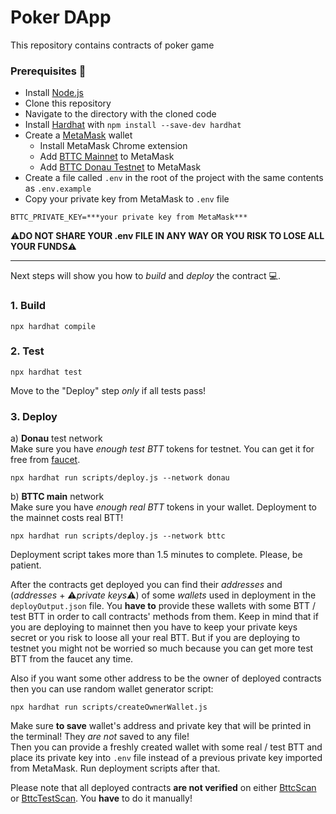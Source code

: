 # Poker DApp

This repository contains contracts of poker game

### Prerequisites :page_with_curl:

- Install [Node.js](https://nodejs.org/en/download/)
- Clone this repository
- Navigate to the directory with the cloned code
- Install [Hardhat](https://hardhat.org/) with `npm install --save-dev hardhat`
- Create a [MetaMask](https://metamask.io/) wallet
  - Install MetaMask Chrome extension
  - Add [BTTC Mainnet](https://medium.com/@BitTorrent/how-to-connect-to-metamask-wallet-on-bittorrent-chain-412e9ea7a99f) to MetaMask
  - Add [BTTC Donau Testnet](https://testfaucet.bittorrentchain.io/#/:~:text=BitTorrent%20Chain%20Donau%20Network%20Configuration) to MetaMask
- Create a file called `.env` in the root of the project with the same contents as `.env.example`
- Copy your private key from MetaMask to `.env` file

```
BTTC_PRIVATE_KEY=***your private key from MetaMask***
```

:warning:**DO NOT SHARE YOUR .env FILE IN ANY WAY OR YOU RISK TO LOSE ALL YOUR FUNDS**:warning:

---

Next steps will show you how to _build_ and _deploy_ the contract :computer:.

### 1. Build

```
npx hardhat compile
```

### 2. Test

```
npx hardhat test
```

Move to the "Deploy" step _only_ if all tests pass!

### 3. Deploy

а) **Donau** test network  
Make sure you have _enough test BTT_ tokens for testnet. You can get it for free from [faucet](https://testfaucet.bittorrentchain.io/#/).

```
npx hardhat run scripts/deploy.js --network donau
```

b) **BTTC main** network  
Make sure you have _enough real BTT_ tokens in your wallet. Deployment to the mainnet costs real BTT!

```
npx hardhat run scripts/deploy.js --network bttc
```

Deployment script takes more than 1.5 minutes to complete. Please, be patient.

After the contracts get deployed you can find their _addresses_ and (_addresses_ + :warning:_private keys_:warning:) of some _wallets_ used in deployment in the `deployOutput.json` file. You **have to** provide these wallets with some BTT / test BTT in order to call contracts' methods from them. Keep in mind that if you are deploying to mainnet then you have to keep your private keys secret or you risk to loose all your real BTT. But if you are deploying to testnet you might not be worried so much because you can get more test BTT from the faucet any time.

Also if you want some other address to be the owner of deployed contracts then you can use random wallet generator script:

```
npx hardhat run scripts/createOwnerWallet.js
```

Make sure **to save** wallet's address and private key that will be printed in the terminal! They _are not_ saved to any file!  
Then you can provide a freshly created wallet with some real / test BTT and place its private key into `.env` file instead of a previous private key imported from MetaMask. Run deployment scripts after that.

Please note that all deployed contracts **are not verified** on either [BttcScan](https://bttcscan.com/) or [BttcTestScan](https://testnet.bttcscan.com/). You **have** to do it manually!
